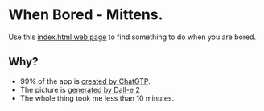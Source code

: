# When Bored - Mittens.

Use this [index.html web page](https://codepen.io/zerg00s-the-scripter/full/RwBmqJb) to find something to do when you are bored.
## Why?

- 99% of the app is [created by ChatGTP](https://chat.openai.com/chat).
- The picture is [generated by Dall-e 2](https://openai.com/dall-e-2/)
- The whole thing took me less than 10 minutes. 
